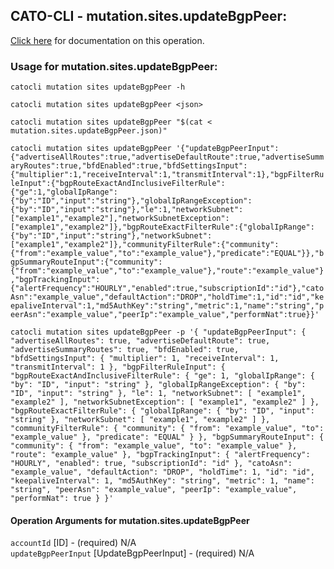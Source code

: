 
## CATO-CLI - mutation.sites.updateBgpPeer:
[Click here](https://api.catonetworks.com/documentation/#mutation-mutation.sites.updateBgpPeer) for documentation on this operation.

### Usage for mutation.sites.updateBgpPeer:

`catocli mutation sites updateBgpPeer -h`

`catocli mutation sites updateBgpPeer <json>`

`catocli mutation sites updateBgpPeer "$(cat < mutation.sites.updateBgpPeer.json)"`

`catocli mutation sites updateBgpPeer '{"updateBgpPeerInput":{"advertiseAllRoutes":true,"advertiseDefaultRoute":true,"advertiseSummaryRoutes":true,"bfdEnabled":true,"bfdSettingsInput":{"multiplier":1,"receiveInterval":1,"transmitInterval":1},"bgpFilterRuleInput":{"bgpRouteExactAndInclusiveFilterRule":{"ge":1,"globalIpRange":{"by":"ID","input":"string"},"globalIpRangeException":{"by":"ID","input":"string"},"le":1,"networkSubnet":["example1","example2"],"networkSubnetException":["example1","example2"]},"bgpRouteExactFilterRule":{"globalIpRange":{"by":"ID","input":"string"},"networkSubnet":["example1","example2"]},"communityFilterRule":{"community":{"from":"example_value","to":"example_value"},"predicate":"EQUAL"}},"bgpSummaryRouteInput":{"community":{"from":"example_value","to":"example_value"},"route":"example_value"},"bgpTrackingInput":{"alertFrequency":"HOURLY","enabled":true,"subscriptionId":"id"},"catoAsn":"example_value","defaultAction":"DROP","holdTime":1,"id":"id","keepaliveInterval":1,"md5AuthKey":"string","metric":1,"name":"string","peerAsn":"example_value","peerIp":"example_value","performNat":true}}'`

`catocli mutation sites updateBgpPeer -p '{
    "updateBgpPeerInput": {
        "advertiseAllRoutes": true,
        "advertiseDefaultRoute": true,
        "advertiseSummaryRoutes": true,
        "bfdEnabled": true,
        "bfdSettingsInput": {
            "multiplier": 1,
            "receiveInterval": 1,
            "transmitInterval": 1
        },
        "bgpFilterRuleInput": {
            "bgpRouteExactAndInclusiveFilterRule": {
                "ge": 1,
                "globalIpRange": {
                    "by": "ID",
                    "input": "string"
                },
                "globalIpRangeException": {
                    "by": "ID",
                    "input": "string"
                },
                "le": 1,
                "networkSubnet": [
                    "example1",
                    "example2"
                ],
                "networkSubnetException": [
                    "example1",
                    "example2"
                ]
            },
            "bgpRouteExactFilterRule": {
                "globalIpRange": {
                    "by": "ID",
                    "input": "string"
                },
                "networkSubnet": [
                    "example1",
                    "example2"
                ]
            },
            "communityFilterRule": {
                "community": {
                    "from": "example_value",
                    "to": "example_value"
                },
                "predicate": "EQUAL"
            }
        },
        "bgpSummaryRouteInput": {
            "community": {
                "from": "example_value",
                "to": "example_value"
            },
            "route": "example_value"
        },
        "bgpTrackingInput": {
            "alertFrequency": "HOURLY",
            "enabled": true,
            "subscriptionId": "id"
        },
        "catoAsn": "example_value",
        "defaultAction": "DROP",
        "holdTime": 1,
        "id": "id",
        "keepaliveInterval": 1,
        "md5AuthKey": "string",
        "metric": 1,
        "name": "string",
        "peerAsn": "example_value",
        "peerIp": "example_value",
        "performNat": true
    }
}'`


#### Operation Arguments for mutation.sites.updateBgpPeer ####

`accountId` [ID] - (required) N/A    
`updateBgpPeerInput` [UpdateBgpPeerInput] - (required) N/A    
